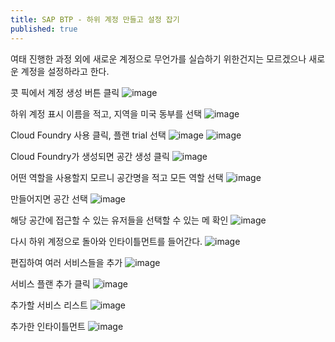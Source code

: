```yaml
---
title: SAP BTP - 하위 계정 만들고 설정 잡기
published: true
---
```

여태 진행한 과정 외에 새로운 계정으로 무언가를 실습하기 위한건지는 모르겠으나 새로운 계정을 설정하라고 한다.

콧 픽에서 계정 생성 버튼 클릭
![image](https://github.com/BJSNuruhee/levelup/assets/88364980/702e930c-68e1-42ef-b748-6eec9378838d)

하위 계정 표시 이름을 적고, 지역을 미국 동부를 선택
![image](https://github.com/BJSNuruhee/levelup/assets/88364980/a5947bb8-96e7-48c4-9a66-54f9d2703be0)

Cloud Foundry 사용 클릭, 플랜 trial 선택
![image](https://github.com/BJSNuruhee/levelup/assets/88364980/d50ff7ae-e2bb-41d6-9ecc-e156af384360)
![image](https://github.com/BJSNuruhee/levelup/assets/88364980/f75b3ea0-eb0d-40ea-aba7-3e8c8cd72782)

Cloud Foundry가 생성되면 공간 생성 클릭
![image](https://github.com/BJSNuruhee/levelup/assets/88364980/a19bc0c7-71d2-4b4c-8743-caadd11be285)

어떤 역할을 사용할지 모르니 공간명을 적고 모든 역할 선택
![image](https://github.com/BJSNuruhee/levelup/assets/88364980/51af729d-2119-4bdc-a4bb-f5dde7c5a8f2)

만들어지면 공간 선택
![image](https://github.com/BJSNuruhee/levelup/assets/88364980/cc30cb90-8a90-4a2b-8a27-b4e2f1f34749)

해당 공간에 접근할 수 있는 유저들을 선택할 수 있는 메 확인
![image](https://github.com/BJSNuruhee/levelup/assets/88364980/f5b1816f-665a-47b4-95e4-1f67e752057c)

다시 하위 계정으로 돌아와 인타이틀먼트를 들어간다.
![image](https://github.com/BJSNuruhee/levelup/assets/88364980/76beec5d-b151-4472-a822-f66aaa620db6)

편집하여 여러 서비스들을 추가
![image](https://github.com/BJSNuruhee/levelup/assets/88364980/54a32f31-d64c-4ec4-b836-e9a2721ee1d9)

서비스 플랜 추가 클릭
![image](https://github.com/BJSNuruhee/levelup/assets/88364980/edbd8fe0-8c70-4ad7-86f2-6fa7d24ab77b)

추가할 서비스 리스트
![image](https://github.com/BJSNuruhee/levelup/assets/88364980/a75b6c3c-504d-4815-b5b4-3bdb3ebdce95)

추가한 인타이틀먼트
![image](https://github.com/BJSNuruhee/levelup/assets/88364980/225c9ead-58c3-4241-93c0-8a84d2d9e624)




